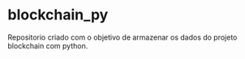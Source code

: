 # blockchain_py
Repositorio criado com o objetivo de armazenar os dados do  projeto blockchain com python.
